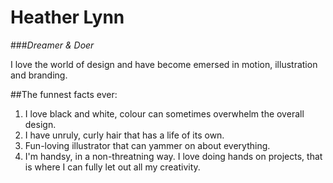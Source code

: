 # Heather Lynn

###*Dreamer & Doer*

I love the world of design and have become emersed in motion, illustration and branding. 

##The funnest facts ever:

1. I love black and white, colour can sometimes overwhelm the overall design.
2. I have unruly, curly hair that has a life of its own.
3. Fun-loving illustrator that can yammer on about everything.
4. I'm handsy, in a non-threatning way. I love doing hands on projects, that is where I can fully let out all my creativity.